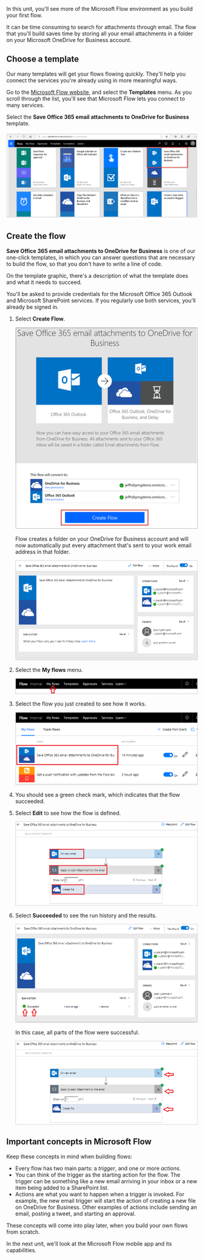 In this unit, you'll see more of the Microsoft Flow environment as you build your first flow.

It can be time consuming to search for attachments through email. The flow that you'll build saves time by storing all your email attachments in a folder on your Microsoft OneDrive for Business account.

## Choose a template
Our many templates will get your flows flowing quickly. They'll help you connect the services you're already using in more meaningful ways.

Go to the [Microsoft Flow website](https://ms.flow.microsoft.com), and select the **Templates** menu. As you scroll through the list, you'll see that Microsoft Flow lets you connect to many services.

Select the **Save Office 365 email attachments to OneDrive for Business** template.

![Office 365 email](../media/office-365-email.png)

## Create the flow
**Save Office 365 email attachments to OneDrive for Business** is one of our one-click templates, in which you can answer questions that are necessary to build the flow, so that you don't have to write a line of code.

On the template graphic, there's a description of what the template does and what it needs to succeed.

You'll be asked to provide credentials for the Microsoft Office 365 Outlook and Microsoft SharePoint services. If you regularly use both services, you'll already be signed in.

1. Select **Create Flow**.

    ![Save Office 365 email](../media/save-flow-office-description.png)

    Flow creates a folder on your OneDrive for Business account and will now automatically put every attachment that's sent to your work email address in that folder.

    ![Creation successful](../media/create-successful.png)

2. Select the **My flows** menu.

    ![Open my flows](../media/click-my-flows.png)

3. Select the flow you just created to see how it works.

    ![Select the flow](../media/click-the-flow.png)

4. You should see a green check mark, which indicates that the flow succeeded. 
5. Select **Edit** to see how the flow is defined.

    ![Actions on new email](../media/trigger-or-action.png) 
 
6. Select **Succeeded** to see the run history and the results.

    ![Flow successful](../media/flow-successful.png)

    In this case, all parts of the flow were successful. 

    ![Run history](../media/run-history.png)

## Important concepts in Microsoft Flow
Keep these concepts in mind when building flows: 

- Every flow has two main parts: a *trigger*, and one or more *actions*.
- You can think of the trigger as the starting action for the flow. The trigger can be something like a new email arriving in your inbox or a new item being added to a SharePoint list.
- Actions are what you want to happen when a trigger is invoked. For example, the new email trigger will start the action of creating a new file on OneDrive for Business. Other examples of actions include sending an email, posting a tweet, and starting an approval.

These concepts will come into play later, when you build your own flows from scratch. 

In the next unit, we'll look at the Microsoft Flow mobile app and its capabilities. 
